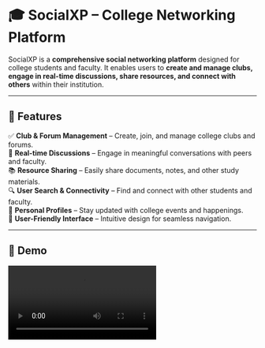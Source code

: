 # 🎓 SocialXP – College Networking Platform

SocialXP is a **comprehensive social networking platform** designed for college students and faculty. It enables users to **create and manage clubs, engage in real-time discussions, share resources, and connect with others** within their institution.

---

## 🌟 Features
✅ **Club & Forum Management** – Create, join, and manage college clubs and forums.  
💬 **Real-time Discussions** – Engage in meaningful conversations with peers and faculty.  
📚 **Resource Sharing** – Easily share documents, notes, and other study materials.  
🔍 **User Search & Connectivity** – Find and connect with other students and faculty.  
👤 **Personal Profiles** – Stay updated with college events and happenings.  
🎨 **User-Friendly Interface** – Intuitive design for seamless navigation.  

---

## 🎥 Demo
![SocialXP in Action](https://github.com/rohanstomar11/social-experiment/blob/master/demo/Social%20Space.mp4)
